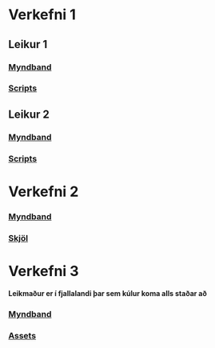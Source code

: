 # Verkefni 1

## Leikur 1
### [Myndband](https://www.youtube.com/watch?v=Zkgcusc8ED4)
### [Scripts](https://github.com/hedinn1/Leikjaforritun1/tree/main/Verkefni1a%20Scripts)

## Leikur 2
### [Myndband](https://youtu.be/TlSODX9HWnU)
### [Scripts](https://github.com/hedinn1/Leikjaforritun1/tree/main/Verkefni1b%20Scripts)

# Verkefni 2

### [Myndband](https://www.youtube.com/watch?v=Q72WvuWAets)
### [Skjöl](https://github.com/hedinn1/Leikjaforritun1/tree/main/Verkefni2)

# Verkefni 3

#### Leikmaður er í fjallalandi þar sem kúlur koma alls staðar að
### [Myndband](https://www.youtube.com/watch?v=28kaxbJD368)
### [Assets](https://github.com/hedinn1/Leikjaforritun1/tree/main/Assets)


